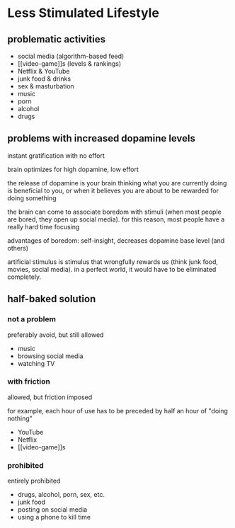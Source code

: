 # Less Stimulated Lifestyle

## problematic activities

- social media (algorithm-based feed)
- [[video-game]]s (levels & rankings)
- Netflix & YouTube
- junk food & drinks
- sex & masturbation
- music
- porn
- alcohol
- drugs

## problems with increased dopamine levels

instant gratification with no effort

brain optimizes for high dopamine, low effort

the release of dopamine is your brain thinking what you are currently doing is beneficial to you, or when it believes you are about to be rewarded for doing something

the brain can come to associate boredom with stimuli (when most people are bored, they open up social media). for this reason, most people have a really hard time focusing

advantages of boredom: self-insight, decreases dopamine base level (and others)

artificial stimulus is stimulus that wrongfully rewards us (think junk food, movies, social media). in a perfect world, it would have to be eliminated completely.

## half-baked solution

### not a problem

preferably avoid, but still allowed

- music
- browsing social media
- watching TV

### with friction

allowed, but friction imposed

for example, each hour of use has to be preceded by half an hour of "doing nothing"

- YouTube
- Netflix
- [[video-game]]s

### prohibited

entirely prohibited

- drugs, alcohol, porn, sex, etc.
- junk food
- posting on social media
- using a phone to kill time
